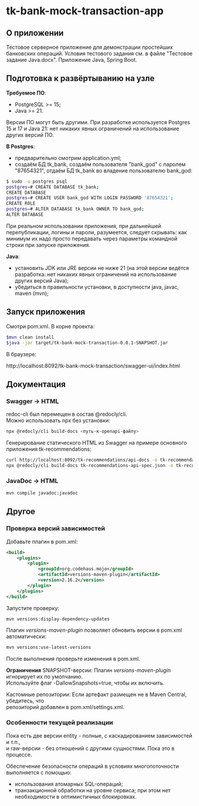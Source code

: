 # tk-bank-mock-transaction-app

## О приложении

Тестовое серверное приложение для демонстрации простейших банковских операций.
Условия тестового задания см. в файле "Тестовое задание Java.docx".
Приложение Java, Spring Boot.

## Подготовка к развёртыванию на узле

**Требуемое ПО**:

- PostgreSQL >= 15;
- Java >= 21.

Версии ПО могут быть другими. При разработке используется Postgres 15 и 17 и Java 21: нет никаких явных ограничений на использование других версий ПО.

**В Postgres**:

- предварительно смотрим application.yml;
- создаём БД tk_bank, создаём пользователя "bank_god" с паролем "87654321", отдаём БД tk_bank во владение пользователю bank_god:

```Bash
$ sudo -u postgres psql
postgres=# CREATE DATABASE tk_bank;
CREATE DATABASE
postgres=# CREATE USER bank_god WITH LOGIN PASSWORD '87654321';
CREATE ROLE
postgres=# ALTER DATABASE tk_bank OWNER TO bank_god;
ALTER DATABASE
```

При реальном использовании приложения, при дальнейшей перепубликации, логины и пароли, разумеется, следует скрывать: как минимум их надо просто передавать через параметры командной строки при запуске приложения.

**Java**:

- установить JDK или JRE версии не ниже 21 (на этой версии ведётся разработка: нет никаких явных ограничений на использование других версий Java);
- убедиться в правильности установки, в доступности java, javac, maven (mvn);

## Запуск приложения

Смотри pom.xml. В корне проекта:

```Bash
$mvn clean install
$java -jar target/tk-bank-mock-transaction-0.0.1-SNAPSHOT.jar
```

В браузере:

http://localhost:8092/tk-bank-mock-transaction/swagger-ui/index.html

## Документация

### Swagger -> HTML

redoc-cli был перемещен в состав @redocly/cli.  
Можно использовать npx без установки:

```bash
npx @redocly/cli build-docs <путь-к-openapi-файлу>
```

Генерирование статического HTML из Swagger на примере основного приложения tk-recommendations:

```Bash
curl http://localhost:8092/tk-recommendations/api-docs -o tk-recommendations-api-spec.json
npx @redocly/cli build-docs tk-recommendations-api-spec.json -o tk-recommendations-swagger.html 
```

### JavaDoc -> HTML

```Bash
mvn compile javadoc:javadoc
```

## Другое

### Проверка версий зависимостей

Добавьте плагин в pom.xml:

```xml
<build>
    <plugins>
        <plugin>
            <groupId>org.codehaus.mojo</groupId>
            <artifactId>versions-maven-plugin</artifactId>
            <version>2.16.2</version>
        </plugin>
    </plugins>
</build>
```

Запустите проверку:

```bash
mvn versions:display-dependency-updates
```

Плагин _versions-maven-plugin_ позволяет обновить версии в pom.xml автоматически:

```bash
mvn versions:use-latest-versions
```

После выполнения проверьте изменения в pom.xml.

**Ограничения**
SNAPSHOT-версии: Плагин _versions-maven-plugin_ игнорирует их по умолчанию.  
Используйте флаг -DallowSnapshots=true, чтобы их включить.

Кастомные репозитории: Если артефакт размещен не в Maven Central, убедитесь, что  
репозиторий добавлен в pom.xml/settings.xml.

### Особенности текущей реализации

Пока есть две версии entity - полные, с каскадированием зависимостей и т.п.,  
и raw-версии - без отношений с другими сущностями. Пока это в процессе.

Обеспечение безопасности операций в условиях многопоточности выполняется с помощью:

- использования атомарных SQL-операций;
- транзакционной обработки на уровне сервиса; при этом нет необходимости в оптимистичных блокировках.
